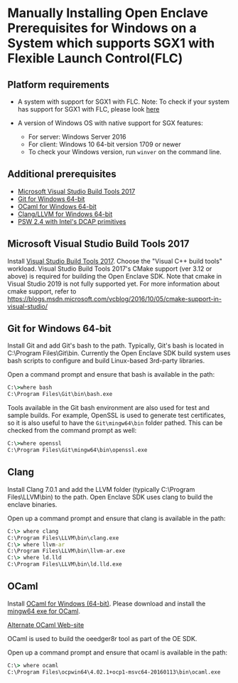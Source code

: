 
# Manually Installing Open Enclave Prerequisites for Windows on a System which supports SGX1 with Flexible Launch Control(FLC)

## Platform requirements
- A system with support for SGX1 with FLC.
 Note: To check if your system has support for SGX1 with FLC, please look [here](../SGXSupportLevel.md)
 
- A version of Windows OS with native support for SGX features:
   - For server: Windows Server 2016
   - For client: Windows 10 64-bit version 1709 or newer
   - To check your Windows version, run `winver` on the command line.

## Additional prerequisites
- [Microsoft Visual Studio Build Tools 2017](https://aka.ms/vs/15/release/vs_buildtools.exe)
- [Git for Windows 64-bit](https://git-scm.com/download/win)
- [OCaml for Windows 64-bit](https://www.ocamlpro.com/pub/ocpwin/ocpwin-builds/ocpwin64/20160113/)
- [Clang/LLVM for Windows 64-bit](http://releases.llvm.org/7.0.1/LLVM-7.0.1-win64.exe)
- [PSW 2.4 with Intel's DCAP primitives](WindowsManualSGX1FLCDCAPPrereqs.md)

## Microsoft Visual Studio Build Tools 2017

Install [Visual Studio Build Tools 2017](https://aka.ms/vs/15/release/vs_buildtools.exe). Choose the "Visual C++ build tools" workload.
Visual Studio Build Tools 2017's CMake support (ver 3.12 or above) is required for building the Open Enclave SDK.
Note that cmake in Visual Studio 2019 is not fully supported yet.
For more information about cmake support, refer to
https://blogs.msdn.microsoft.com/vcblog/2016/10/05/cmake-support-in-visual-studio/

## Git for Windows 64-bit

Install Git and add Git's bash to the path.
Typically, Git's bash is located in C:\Program Files\Git\bin.
Currently the Open Enclave SDK build system uses bash scripts to configure
and build Linux-based 3rd-party libraries.

Open a command prompt and ensure that bash is available in the path:
```cmd
C:\>where bash
C:\Program Files\Git\bin\bash.exe
```

Tools available in the Git bash environment are also used for test and sample
builds. For example, OpenSSL is used to generate test certificates, so it is
also useful to have the `Git\mingw64\bin` folder pathed. This can be checked
from the command prompt as well:

```cmd
C:\>where openssl
C:\Program Files\Git\mingw64\bin\openssl.exe
```

## Clang

Install Clang 7.0.1 and add the LLVM folder (typically C:\Program Files\LLVM\bin)
to the path. Open Enclave SDK uses clang to build the enclave binaries.

Open up a command prompt and ensure that clang is available in the path:
```cmd
C:\> where clang
C:\Program Files\LLVM\bin\clang.exe
C:\> where llvm-ar
C:\Program Files\LLVM\bin\llvm-ar.exe
C:\> where ld.lld
C:\Program Files\LLVM\bin\ld.lld.exe
```

## OCaml

Install [OCaml for Windows (64-bit)](https://www.ocamlpro.com/pub/ocpwin/ocpwin-builds/ocpwin64/20160113/).
Please download and install the [mingw64 exe for OCaml](https://www.ocamlpro.com/pub/ocpwin/ocpwin-builds/ocpwin64/20160113/ocpwin64-20160113-4.02.1+ocp1-mingw64.exe).

[Alternate OCaml Web-site](https://fdopen.github.io/opam-repository-mingw/installation/)

OCaml is used to build the oeedger8r tool as part of the OE SDK.

Open up a command prompt and ensure that ocaml is available in the path:
```cmd
C:\> where ocaml
C:\Program Files\ocpwin64\4.02.1+ocp1-msvc64-20160113\bin\ocaml.exe
```